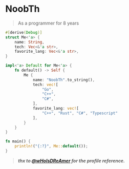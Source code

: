 # NoobTh
> As a programmer for 8 years

```rust
#[derive(Debug)]
struct Me<'a> {
    name: String,
    tech: Vec<&'a str>,
    favorite_lang: Vec<&'a str>,
}

impl<'a> Default for Me<'a> {
    fn default() -> Self {
        Me {
            name: "NoobTh".to_string(),
            tech: vec![
                "Go",
                "C++",
                "C#",
            ],
            favorite_lang: vec![
                "C++", "Rust", "C#", "Typescript"
            ],
        }
    }
}

fn main() {
    println!("{:?}", Me::default());
}
```

> ***thx to [@wHoIsDReAmer](https://github.com/wHoIsDReAmer) for the profile reference.***
